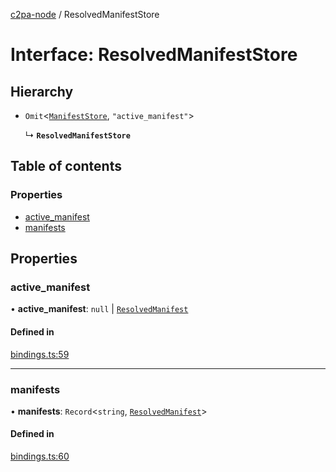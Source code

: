 [c2pa-node](../README.md) / ResolvedManifestStore

# Interface: ResolvedManifestStore

## Hierarchy

- `Omit`\<[`ManifestStore`](types.ManifestStore.md), ``"active_manifest"``\>

  ↳ **`ResolvedManifestStore`**

## Table of contents

### Properties

- [active\_manifest](ResolvedManifestStore.md#active_manifest)
- [manifests](ResolvedManifestStore.md#manifests)

## Properties

### active\_manifest

• **active\_manifest**: ``null`` \| [`ResolvedManifest`](ResolvedManifest.md)

#### Defined in

[bindings.ts:59](https://github.com/contentauth/c2pa-node/blob/5dac352/js-src/bindings.ts#L59)

___

### manifests

• **manifests**: `Record`\<`string`, [`ResolvedManifest`](ResolvedManifest.md)\>

#### Defined in

[bindings.ts:60](https://github.com/contentauth/c2pa-node/blob/5dac352/js-src/bindings.ts#L60)
